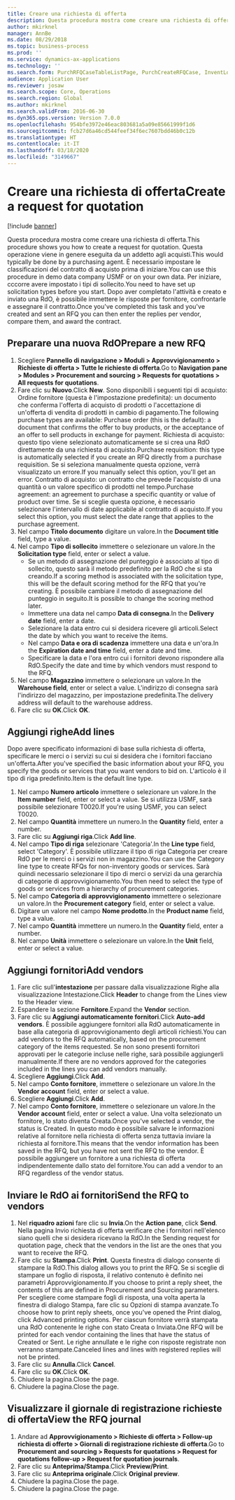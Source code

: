 ```yaml
---
title: Creare una richiesta di offerta
description: Questa procedura mostra come creare una richiesta di offerta.
author: mkirknel
manager: AnnBe
ms.date: 08/29/2018
ms.topic: business-process
ms.prod: ''
ms.service: dynamics-ax-applications
ms.technology: ''
ms.search.form: PurchRFQCaseTableListPage, PurchCreateRFQCase, InventLocationIdLookup, PurchRFQCaseTable, InventItemIdLookupSimple, EcoResCategorySingleLookup, UnitOfMeasureLookup, PurchRFQEditLines, PurchRFQEditLinesPrintOptions, VendRFQJournal, SrsReportViewerForm
audience: Application User
ms.reviewer: josaw
ms.search.scope: Core, Operations
ms.search.region: Global
ms.author: mkirknel
ms.search.validFrom: 2016-06-30
ms.dyn365.ops.version: Version 7.0.0
ms.openlocfilehash: 954bfe3972e46eac803681a5a09e85661999f1d6
ms.sourcegitcommit: fcb27d6a46cd544feef34f6ec7607bdd46b0c12b
ms.translationtype: HT
ms.contentlocale: it-IT
ms.lasthandoff: 03/18/2020
ms.locfileid: "3149667"
---
```

# <a name="create-a-request-for-quotation"></a><span data-ttu-id="09d13-103">Creare una richiesta di offerta</span><span class="sxs-lookup"><span data-stu-id="09d13-103">Create a request for quotation</span></span>

[!include [banner](../../includes/banner.md)]

<span data-ttu-id="09d13-104">Questa procedura mostra come creare una richiesta di offerta.</span><span class="sxs-lookup"><span data-stu-id="09d13-104">This procedure shows you how to create a request for quotation.</span></span> <span data-ttu-id="09d13-105">Questa operazione viene in genere eseguita da un addetto agli acquisti.</span><span class="sxs-lookup"><span data-stu-id="09d13-105">This would typically be done by a purchasing agent.</span></span> <span data-ttu-id="09d13-106">È necessario impostare le classificazioni del contratto di acquisto prima di iniziare.</span><span class="sxs-lookup"><span data-stu-id="09d13-106">You can use this procedure in demo data company USMF or on your own data.</span></span> <span data-ttu-id="09d13-107">Per iniziare, cccorre avere impostato i tipi di sollecito.</span><span class="sxs-lookup"><span data-stu-id="09d13-107">You need to have set up solicitation types before you start.</span></span> <span data-ttu-id="09d13-108">Dopo aver completato l'attività e creato e inviato una RdO, è possibile immettere le risposte per fornitore, confrontarle e assegnare il contratto.</span><span class="sxs-lookup"><span data-stu-id="09d13-108">Once you've completed this task and you've created and sent an RFQ you can then enter the replies per vendor, compare them, and award the contract.</span></span>


## <a name="prepare-a-new-rfq"></a><span data-ttu-id="09d13-109">Preparare una nuova RdO</span><span class="sxs-lookup"><span data-stu-id="09d13-109">Prepare a new RFQ</span></span>
1. <span data-ttu-id="09d13-110">Scegliere **Pannello di navigazione > Moduli > Approvvigionamento > Richieste di offerta > Tutte le richieste di offerta**.</span><span class="sxs-lookup"><span data-stu-id="09d13-110">Go to **Navigation pane > Modules > Procurement and sourcing > Requests for quotations > All requests for quotations**.</span></span>
2. <span data-ttu-id="09d13-111">Fare clic su **Nuovo**.</span><span class="sxs-lookup"><span data-stu-id="09d13-111">Click **New**.</span></span>
    <span data-ttu-id="09d13-112">Sono disponibili i seguenti tipi di acquisto: Ordine fornitore (questa è l'impostazione predefinita): un documento che conferma l'offerta di acquisto di prodotti o l'accettazione di un'offerta di vendita di prodotti in cambio di pagamento.</span><span class="sxs-lookup"><span data-stu-id="09d13-112">The following purchase types are available: Purchase order (this is the default): a document that confirms the offer to buy products, or the acceptance of an offer to sell products in exchange for payment.</span></span> <span data-ttu-id="09d13-113">Richiesta di acquisto: questo tipo viene selezionato automaticamente se si crea una RdO direttamente da una richiesta di acquisto.</span><span class="sxs-lookup"><span data-stu-id="09d13-113">Purchase requisition: this type is automatically selected if you create an RFQ directly from a purchase requisition.</span></span> <span data-ttu-id="09d13-114">Se si seleziona manualmente questa opzione, verrà visualizzato un errore.</span><span class="sxs-lookup"><span data-stu-id="09d13-114">If you manually select this option, you'll get an error.</span></span> <span data-ttu-id="09d13-115">Contratto di acquisto: un contratto che prevede l'acquisto di una quantità o un valore specifico di prodotti nel tempo.</span><span class="sxs-lookup"><span data-stu-id="09d13-115">Purchase agreement: an agreement to purchase a specific quantity or value of product over time.</span></span> <span data-ttu-id="09d13-116">Se si sceglie questa opzione, è necessario selezionare l'intervallo di date applicabile al contratto di acquisto.</span><span class="sxs-lookup"><span data-stu-id="09d13-116">If you select this option, you must select the date range that applies to the purchase agreement.</span></span>  
3. <span data-ttu-id="09d13-117">Nel campo **Titolo documento** digitare un valore.</span><span class="sxs-lookup"><span data-stu-id="09d13-117">In the **Document title** field, type a value.</span></span>
4. <span data-ttu-id="09d13-118">Nel campo **Tipo di sollecito** immettere o selezionare un valore.</span><span class="sxs-lookup"><span data-stu-id="09d13-118">In the **Solicitation type** field, enter or select a value.</span></span>
    + <span data-ttu-id="09d13-119">Se un metodo di assegnazione del punteggio è associato al tipo di sollecito, questo sarà il metodo predefinito per la RdO che si sta creando.</span><span class="sxs-lookup"><span data-stu-id="09d13-119">If a scoring method is associated with the solicitation type, this will be the default scoring method for the RFQ that you're creating.</span></span> <span data-ttu-id="09d13-120">È possibile cambiare il metodo di assegnazione del punteggio in seguito.</span><span class="sxs-lookup"><span data-stu-id="09d13-120">It is possible to change the scoring method later.</span></span>  
    + <span data-ttu-id="09d13-121">Immettere una data nel campo **Data di consegna**.</span><span class="sxs-lookup"><span data-stu-id="09d13-121">In the **Delivery date** field, enter a date.</span></span>  
    + <span data-ttu-id="09d13-122">Selezionare la data entro cui si desidera ricevere gli articoli.</span><span class="sxs-lookup"><span data-stu-id="09d13-122">Select the date by which you want to receive the items.</span></span>  
    + <span data-ttu-id="09d13-123">Nel campo **Data e ora di scadenza** immettere una data e un'ora.</span><span class="sxs-lookup"><span data-stu-id="09d13-123">In the **Expiration date and time** field, enter a date and time.</span></span>  
    + <span data-ttu-id="09d13-124">Specificare la data e l'ora entro cui i fornitori devono rispondere alla RdO.</span><span class="sxs-lookup"><span data-stu-id="09d13-124">Specify the date and time by which vendors must respond to the RFQ.</span></span>  
5. <span data-ttu-id="09d13-125">Nel campo **Magazzino** immettere o selezionare un valore.</span><span class="sxs-lookup"><span data-stu-id="09d13-125">In the **Warehouse field**, enter or select a value.</span></span> <span data-ttu-id="09d13-126">L'indirizzo di consegna sarà l'indirizzo del magazzino, per impostazione predefinita.</span><span class="sxs-lookup"><span data-stu-id="09d13-126">The delivery address will default to the warehouse address.</span></span>  
6. <span data-ttu-id="09d13-127">Fare clic su **OK**.</span><span class="sxs-lookup"><span data-stu-id="09d13-127">Click **OK**.</span></span>

## <a name="add-lines"></a><span data-ttu-id="09d13-128">Aggiungi righe</span><span class="sxs-lookup"><span data-stu-id="09d13-128">Add lines</span></span>

<span data-ttu-id="09d13-129">Dopo avere specificato informazioni di base sulla richiesta di offerta, specificare le merci o i servizi su cui si desidera che i fornitori facciano un'offerta.</span><span class="sxs-lookup"><span data-stu-id="09d13-129">After you've specified the basic information about your RFQ, you specify the goods or services that you want vendors to bid on.</span></span> <span data-ttu-id="09d13-130">L'articolo è il tipo di riga predefinito.</span><span class="sxs-lookup"><span data-stu-id="09d13-130">Item is the default line type.</span></span>

1. <span data-ttu-id="09d13-131">Nel campo **Numero articolo** immettere o selezionare un valore.</span><span class="sxs-lookup"><span data-stu-id="09d13-131">In the **Item number** field, enter or select a value.</span></span> <span data-ttu-id="09d13-132">Se si utilizza USMF, sarà possibile selezionare T0020.</span><span class="sxs-lookup"><span data-stu-id="09d13-132">If you're using USMF, you can select T0020.</span></span>  
2. <span data-ttu-id="09d13-133">Nel campo **Quantità** immettere un numero.</span><span class="sxs-lookup"><span data-stu-id="09d13-133">In the **Quantity** field, enter a number.</span></span>
3. <span data-ttu-id="09d13-134">Fare clic su **Aggiungi riga**.</span><span class="sxs-lookup"><span data-stu-id="09d13-134">Click **Add line**.</span></span>
4. <span data-ttu-id="09d13-135">Nel campo **Tipo di riga** selezionare 'Categoria'.</span><span class="sxs-lookup"><span data-stu-id="09d13-135">In the **Line type** field, select 'Category'.</span></span> <span data-ttu-id="09d13-136">È possibile utilizzare il tipo di riga Categoria per creare RdO per le merci o i servizi non in magazzino.</span><span class="sxs-lookup"><span data-stu-id="09d13-136">You can use the Category line type to create RFQs for non-inventory goods or services.</span></span> <span data-ttu-id="09d13-137">Sarà quindi necessario selezionare il tipo di merci o servizi da una gerarchia di categorie di approvvigionamento.</span><span class="sxs-lookup"><span data-stu-id="09d13-137">You then need to select the type of goods or services from a hierarchy of procurement categories.</span></span>  
5. <span data-ttu-id="09d13-138">Nel campo **Categoria di approvvigionamento** immettere o selezionare un valore.</span><span class="sxs-lookup"><span data-stu-id="09d13-138">In the **Procurement category** field, enter or select a value.</span></span>
6. <span data-ttu-id="09d13-139">Digitare un valore nel campo **Nome prodotto**.</span><span class="sxs-lookup"><span data-stu-id="09d13-139">In the **Product name** field, type a value.</span></span>
7. <span data-ttu-id="09d13-140">Nel campo **Quantità** immettere un numero.</span><span class="sxs-lookup"><span data-stu-id="09d13-140">In the **Quantity** field, enter a number.</span></span>
8. <span data-ttu-id="09d13-141">Nel campo **Unità** immettere o selezionare un valore.</span><span class="sxs-lookup"><span data-stu-id="09d13-141">In the **Unit** field, enter or select a value.</span></span>

## <a name="add-vendors"></a><span data-ttu-id="09d13-142">Aggiungi fornitori</span><span class="sxs-lookup"><span data-stu-id="09d13-142">Add vendors</span></span>
1. <span data-ttu-id="09d13-143">Fare clic sull'**intestazione** per passare dalla visualizzazione Righe alla visualizzazione Intestazione.</span><span class="sxs-lookup"><span data-stu-id="09d13-143">Click **Header** to change from the Lines view to the Header view.</span></span> 
2. <span data-ttu-id="09d13-144">Espandere la sezione **Fornitore**.</span><span class="sxs-lookup"><span data-stu-id="09d13-144">Expand the **Vendor** section.</span></span>
3. <span data-ttu-id="09d13-145">Fare clic su **Aggiungi automaticamente fornitori**.</span><span class="sxs-lookup"><span data-stu-id="09d13-145">Click **Auto-add vendors**.</span></span> <span data-ttu-id="09d13-146">È possibile aggiungere fornitori alla RdO automaticamente in base alla categoria di approvvigionamento degli articoli richiesti.</span><span class="sxs-lookup"><span data-stu-id="09d13-146">You can add vendors to the RFQ automatically, based on the procurement category of the items requested.</span></span> <span data-ttu-id="09d13-147">Se non sono presenti fornitori approvati per le categorie incluse nelle righe, sarà possibile aggiungerli manualmente.</span><span class="sxs-lookup"><span data-stu-id="09d13-147">If there are no vendors approved for the categories included in the lines you can add vendors manually.</span></span>  
4. <span data-ttu-id="09d13-148">Scegliere **Aggiungi**.</span><span class="sxs-lookup"><span data-stu-id="09d13-148">Click **Add**.</span></span>
5. <span data-ttu-id="09d13-149">Nel campo **Conto fornitore**, immettere o selezionare un valore.</span><span class="sxs-lookup"><span data-stu-id="09d13-149">In the **Vendor account** field, enter or select a value.</span></span>
6. <span data-ttu-id="09d13-150">Scegliere **Aggiungi**.</span><span class="sxs-lookup"><span data-stu-id="09d13-150">Click **Add**.</span></span>
7. <span data-ttu-id="09d13-151">Nel campo **Conto fornitore**, immettere o selezionare un valore.</span><span class="sxs-lookup"><span data-stu-id="09d13-151">In the **Vendor account** field, enter or select a value.</span></span> <span data-ttu-id="09d13-152">Una volta selezionato un fornitore, lo stato diventa Creata.</span><span class="sxs-lookup"><span data-stu-id="09d13-152">Once you've selected a vendor, the status is Created.</span></span> <span data-ttu-id="09d13-153">In questo modo è possibile salvare le informazioni relative al fornitore nella richiesta di offerta senza tuttavia inviare la richiesta al fornitore.</span><span class="sxs-lookup"><span data-stu-id="09d13-153">This means that the vendor information has been saved in the RFQ, but you have not sent the RFQ to the vendor.</span></span> <span data-ttu-id="09d13-154">È possibile aggiungere un fornitore a una richiesta di offerta indipendentemente dallo stato del fornitore.</span><span class="sxs-lookup"><span data-stu-id="09d13-154">You can add a vendor to an RFQ regardless of the vendor status.</span></span>  

## <a name="send-the-rfq-to-vendors"></a><span data-ttu-id="09d13-155">Inviare le RdO ai fornitori</span><span class="sxs-lookup"><span data-stu-id="09d13-155">Send the RFQ to vendors</span></span>
1. <span data-ttu-id="09d13-156">Nel **riquadro azioni** fare clic su **Invia**.</span><span class="sxs-lookup"><span data-stu-id="09d13-156">On the **Action pane**, click **Send**.</span></span> <span data-ttu-id="09d13-157">Nella pagina Invio richiesta di offerta verificare che i fornitori nell'elenco siano quelli che si desidera ricevano la RdO.</span><span class="sxs-lookup"><span data-stu-id="09d13-157">In the Sending request for quotation page, check that the vendors in the list are the ones that you want to receive the RFQ.</span></span>  
2. <span data-ttu-id="09d13-158">Fare clic su **Stampa**.</span><span class="sxs-lookup"><span data-stu-id="09d13-158">Click **Print**.</span></span> <span data-ttu-id="09d13-159">Questa finestra di dialogo consente di stampare la RdO.</span><span class="sxs-lookup"><span data-stu-id="09d13-159">This dialog allows you to print the RFQ.</span></span> <span data-ttu-id="09d13-160">Se si sceglie di stampare un foglio di risposta, il relativo contenuto è definito nei parametri Approvvigionamento.</span><span class="sxs-lookup"><span data-stu-id="09d13-160">If you choose to print a reply sheet, the contents of this are defined in Procurement and Sourcing parameters.</span></span> <span data-ttu-id="09d13-161">Per scegliere come stampare fogli di risposta, una volta aperta la finestra di dialogo Stampa, fare clic su Opzioni di stampa avanzate.</span><span class="sxs-lookup"><span data-stu-id="09d13-161">To choose how to print reply sheets, once you've opened the Print dialog, click Advanced printing options.</span></span> <span data-ttu-id="09d13-162">Per ciascun fornitore verrà stampata una RdO contenente le righe con stato Creata o Inviata.</span><span class="sxs-lookup"><span data-stu-id="09d13-162">One RFQ will be printed for each vendor containing the lines that have the status of Created or Sent.</span></span> <span data-ttu-id="09d13-163">Le righe annullate e le righe con risposte registrate non verranno stampate.</span><span class="sxs-lookup"><span data-stu-id="09d13-163">Canceled lines and lines with registered replies will not be printed.</span></span>   
3. <span data-ttu-id="09d13-164">Fare clic su **Annulla**.</span><span class="sxs-lookup"><span data-stu-id="09d13-164">Click **Cancel**.</span></span>
4. <span data-ttu-id="09d13-165">Fare clic su **OK**.</span><span class="sxs-lookup"><span data-stu-id="09d13-165">Click **OK**.</span></span>
5. <span data-ttu-id="09d13-166">Chiudere la pagina.</span><span class="sxs-lookup"><span data-stu-id="09d13-166">Close the page.</span></span>
6. <span data-ttu-id="09d13-167">Chiudere la pagina.</span><span class="sxs-lookup"><span data-stu-id="09d13-167">Close the page.</span></span>

## <a name="view-the-rfq-journal"></a><span data-ttu-id="09d13-168">Visualizzare il giornale di registrazione richieste di offerta</span><span class="sxs-lookup"><span data-stu-id="09d13-168">View the RFQ journal</span></span>
1. <span data-ttu-id="09d13-169">Andare ad **Approvvigionamento > Richieste di offerta > Follow-up richiesta di offerte > Giornali di registrazione richieste di offerta**.</span><span class="sxs-lookup"><span data-stu-id="09d13-169">Go to **Procurement and sourcing > Requests for quotations > Request for quotations follow-up > Request for quotation journals**.</span></span>
2. <span data-ttu-id="09d13-170">Fare clic su **Anteprima/Stampa**.</span><span class="sxs-lookup"><span data-stu-id="09d13-170">Click **Preview/Print**.</span></span>
3. <span data-ttu-id="09d13-171">Fare clic su **Anteprima originale**.</span><span class="sxs-lookup"><span data-stu-id="09d13-171">Click **Original preview**.</span></span>
4. <span data-ttu-id="09d13-172">Chiudere la pagina.</span><span class="sxs-lookup"><span data-stu-id="09d13-172">Close the page.</span></span>
5. <span data-ttu-id="09d13-173">Chiudere la pagina.</span><span class="sxs-lookup"><span data-stu-id="09d13-173">Close the page.</span></span>

